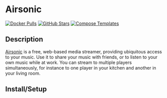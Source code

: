 # Airsonic

[![Docker Pulls](https://img.shields.io/docker/pulls/linuxserver/airsonic?style=flat-square&color=607D8B&label=docker%20pulls&logo=docker)](https://hub.docker.com/r/linuxserver/airsonic)
[![GitHub Stars](https://img.shields.io/github/stars/linuxserver/docker-airsonic?style=flat-square&color=607D8B&label=github%20stars&logo=github)](https://github.com/linuxserver/docker-airsonic)
[![Compose Templates](https://img.shields.io/static/v1?style=flat-square&color=607D8B&label=compose&message=templates)](https://github.com/GhostWriters/DockSTARTer/tree/master/compose/.apps/airsonic)

## Description

[Airsonic](https://github.com/airsonic/airsonic) is a free, web-based media streamer, providing ubiquitous access to your music. Use it to share your music with friends, or to listen to your own music while at work. You can stream to multiple players simultaneously, for instance to one player in your kitchen and another in your living room.

## Install/Setup
